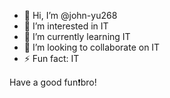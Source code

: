- 👋 Hi, I’m @john-yu268
- 👀 I’m interested in IT
- 🌱 I’m currently learning IT
- 💞️ I’m looking to collaborate on IT
- ⚡ Fun fact: IT

<!---
john-yu268/john-yu268 is a ✨ special ✨ repository because its `README.md` (this file) appears on your GitHub profile.
You can click the Preview link to take a look at your changes.
--->
Have a good fun❗bro!
